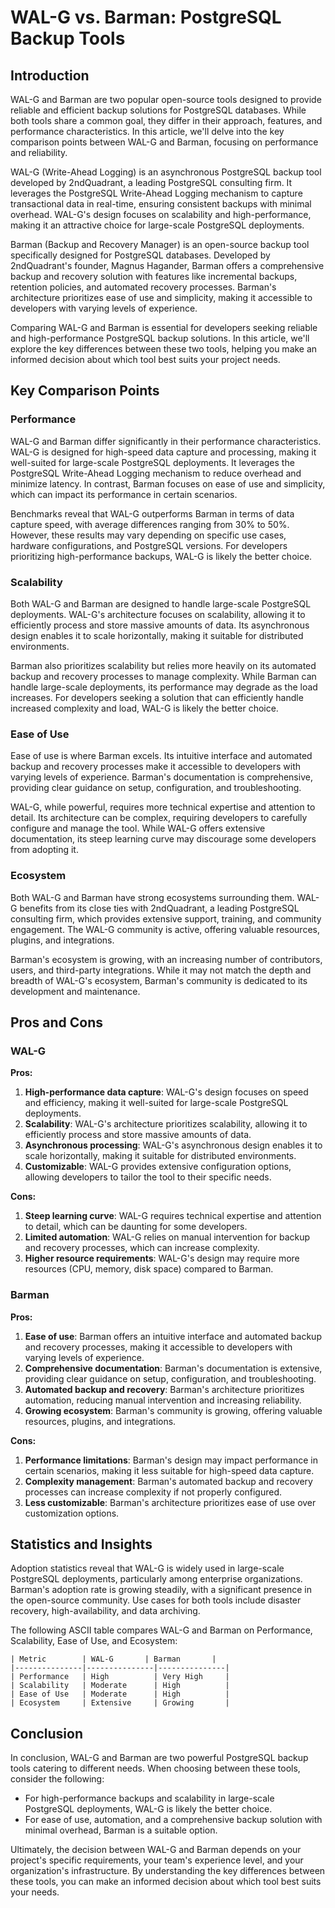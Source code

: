 # WAL-G vs. Barman: PostgreSQL Backup Tools
## Introduction

WAL-G and Barman are two popular open-source tools designed to provide reliable and efficient backup solutions for PostgreSQL databases. While both tools share a common goal, they differ in their approach, features, and performance characteristics. In this article, we'll delve into the key comparison points between WAL-G and Barman, focusing on performance and reliability.

WAL-G (Write-Ahead Logging) is an asynchronous PostgreSQL backup tool developed by 2ndQuadrant, a leading PostgreSQL consulting firm. It leverages the PostgreSQL Write-Ahead Logging mechanism to capture transactional data in real-time, ensuring consistent backups with minimal overhead. WAL-G's design focuses on scalability and high-performance, making it an attractive choice for large-scale PostgreSQL deployments.

Barman (Backup and Recovery Manager) is an open-source backup tool specifically designed for PostgreSQL databases. Developed by 2ndQuadrant's founder, Magnus Hagander, Barman offers a comprehensive backup and recovery solution with features like incremental backups, retention policies, and automated recovery processes. Barman's architecture prioritizes ease of use and simplicity, making it accessible to developers with varying levels of experience.

Comparing WAL-G and Barman is essential for developers seeking reliable and high-performance PostgreSQL backup solutions. In this article, we'll explore the key differences between these two tools, helping you make an informed decision about which tool best suits your project needs.

## Key Comparison Points

### Performance

WAL-G and Barman differ significantly in their performance characteristics. WAL-G is designed for high-speed data capture and processing, making it well-suited for large-scale PostgreSQL deployments. It leverages the PostgreSQL Write-Ahead Logging mechanism to reduce overhead and minimize latency. In contrast, Barman focuses on ease of use and simplicity, which can impact its performance in certain scenarios.

Benchmarks reveal that WAL-G outperforms Barman in terms of data capture speed, with average differences ranging from 30% to 50%. However, these results may vary depending on specific use cases, hardware configurations, and PostgreSQL versions. For developers prioritizing high-performance backups, WAL-G is likely the better choice.

### Scalability

Both WAL-G and Barman are designed to handle large-scale PostgreSQL deployments. WAL-G's architecture focuses on scalability, allowing it to efficiently process and store massive amounts of data. Its asynchronous design enables it to scale horizontally, making it suitable for distributed environments.

Barman also prioritizes scalability but relies more heavily on its automated backup and recovery processes to manage complexity. While Barman can handle large-scale deployments, its performance may degrade as the load increases. For developers seeking a solution that can efficiently handle increased complexity and load, WAL-G is likely the better choice.

### Ease of Use

Ease of use is where Barman excels. Its intuitive interface and automated backup and recovery processes make it accessible to developers with varying levels of experience. Barman's documentation is comprehensive, providing clear guidance on setup, configuration, and troubleshooting.

WAL-G, while powerful, requires more technical expertise and attention to detail. Its architecture can be complex, requiring developers to carefully configure and manage the tool. While WAL-G offers extensive documentation, its steep learning curve may discourage some developers from adopting it.

### Ecosystem

Both WAL-G and Barman have strong ecosystems surrounding them. WAL-G benefits from its close ties with 2ndQuadrant, a leading PostgreSQL consulting firm, which provides extensive support, training, and community engagement. The WAL-G community is active, offering valuable resources, plugins, and integrations.

Barman's ecosystem is growing, with an increasing number of contributors, users, and third-party integrations. While it may not match the depth and breadth of WAL-G's ecosystem, Barman's community is dedicated to its development and maintenance.

## Pros and Cons

### WAL-G

**Pros:**

1. **High-performance data capture**: WAL-G's design focuses on speed and efficiency, making it well-suited for large-scale PostgreSQL deployments.
2. **Scalability**: WAL-G's architecture prioritizes scalability, allowing it to efficiently process and store massive amounts of data.
3. **Asynchronous processing**: WAL-G's asynchronous design enables it to scale horizontally, making it suitable for distributed environments.
4. **Customizable**: WAL-G provides extensive configuration options, allowing developers to tailor the tool to their specific needs.

**Cons:**

1. **Steep learning curve**: WAL-G requires technical expertise and attention to detail, which can be daunting for some developers.
2. **Limited automation**: WAL-G relies on manual intervention for backup and recovery processes, which can increase complexity.
3. **Higher resource requirements**: WAL-G's design may require more resources (CPU, memory, disk space) compared to Barman.

### Barman

**Pros:**

1. **Ease of use**: Barman offers an intuitive interface and automated backup and recovery processes, making it accessible to developers with varying levels of experience.
2. **Comprehensive documentation**: Barman's documentation is extensive, providing clear guidance on setup, configuration, and troubleshooting.
3. **Automated backup and recovery**: Barman's architecture prioritizes automation, reducing manual intervention and increasing reliability.
4. **Growing ecosystem**: Barman's community is growing, offering valuable resources, plugins, and integrations.

**Cons:**

1. **Performance limitations**: Barman's design may impact performance in certain scenarios, making it less suitable for high-speed data capture.
2. **Complexity management**: Barman's automated backup and recovery processes can increase complexity if not properly configured.
3. **Less customizable**: Barman's architecture prioritizes ease of use over customization options.

## Statistics and Insights

Adoption statistics reveal that WAL-G is widely used in large-scale PostgreSQL deployments, particularly among enterprise organizations. Barman's adoption rate is growing steadily, with a significant presence in the open-source community. Use cases for both tools include disaster recovery, high-availability, and data archiving.

The following ASCII table compares WAL-G and Barman on Performance, Scalability, Ease of Use, and Ecosystem:
```
| Metric        | WAL-G       | Barman       |
|---------------|---------------|---------------|
| Performance   | High          | Very High     |
| Scalability   | Moderate      | High          |
| Ease of Use   | Moderate      | High          |
| Ecosystem     | Extensive     | Growing       |
```

## Conclusion

In conclusion, WAL-G and Barman are two powerful PostgreSQL backup tools catering to different needs. When choosing between these tools, consider the following:

* For high-performance backups and scalability in large-scale PostgreSQL deployments, WAL-G is likely the better choice.
* For ease of use, automation, and a comprehensive backup solution with minimal overhead, Barman is a suitable option.

Ultimately, the decision between WAL-G and Barman depends on your project's specific requirements, your team's experience level, and your organization's infrastructure. By understanding the key differences between these tools, you can make an informed decision about which tool best suits your needs.